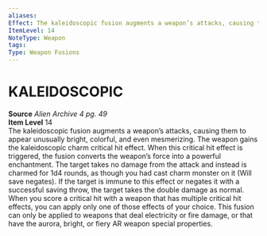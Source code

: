 ```yaml
---
aliases: 
Effect: The kaleidoscopic fusion augments a weapon’s attacks, causing them to appear unusually bright, colorful, and even mesmerizing. The weapon gains the kaleidoscopic charm critical hit effect. When this critical hit effect is triggered, the fusion converts the weapon’s force into a powerful enchantment. The target takes no damage from the attack and instead is charmed for 1d4 rounds, as though you had cast charm monster on it (Will save negates). If the target is immune to this effect or negates it with a successful saving throw, the target takes the double damage as normal. When you score a critical hit with a weapon that has multiple critical hit effects, you can apply only one of those effects of your choice. This fusion can only be applied to weapons that deal electricity or fire damage, or that have the aurora, bright, or fiery AR weapon special properties.
ItemLevel: 14
NoteType: Weapon
tags: 
Type: Weapon Fusions
---
```

# KALEIDOSCOPIC
**Source** _Alien Archive 4 pg. 49_  
**Item Level** 14  
The kaleidoscopic fusion augments a weapon’s attacks, causing them to appear unusually bright, colorful, and even mesmerizing. The weapon gains the kaleidoscopic charm critical hit effect. When this critical hit effect is triggered, the fusion converts the weapon’s force into a powerful enchantment. The target takes no damage from the attack and instead is charmed for 1d4 rounds, as though you had cast charm monster on it (Will save negates). If the target is immune to this effect or negates it with a successful saving throw, the target takes the double damage as normal. When you score a critical hit with a weapon that has multiple critical hit effects, you can apply only one of those effects of your choice. This fusion can only be applied to weapons that deal electricity or fire damage, or that have the aurora, bright, or fiery AR weapon special properties.
